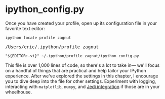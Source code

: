 # ipython_config.py

Once you have created your profile, open up its configuration file in your favorite text editor:

```
ipython locate profile zagnut
```

<pre class="output">
/Users/eric/.ipython/profile_zagnut
</pre>

```
"${EDITOR:-vi}" ~/.ipython/profile_zagnut/ipython_config.py
```

This file is over 1,000 lines of code, so there's a lot to take in— we'll focus on a handful of things that are practical and help tailor your IPython experience. After we've explored the settings in this chapter, I encourage you to dive deep into the file for other settings. Experiment with logging, interacting with `matplotlib`, `numpy`, and [Jedi integration](https://jedi.readthedocs.io/en/latest/) if those are in your wheelhouse.
